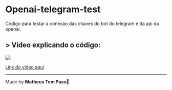 # Openai-telegram-test
Código para testar a conexão das chaves do bot do telegram e da api da openai. 
## > Vídeo explicando o código:
[![](https://markdown-videos-api.jorgenkh.no/youtube/oFf8wNW8spg)](https://youtu.be/oFf8wNW8spg)

[Link do vídeo aqui](https://youtu.be/oFf8wNW8spg)

---

Made by **Matheus Tem Pass**👋